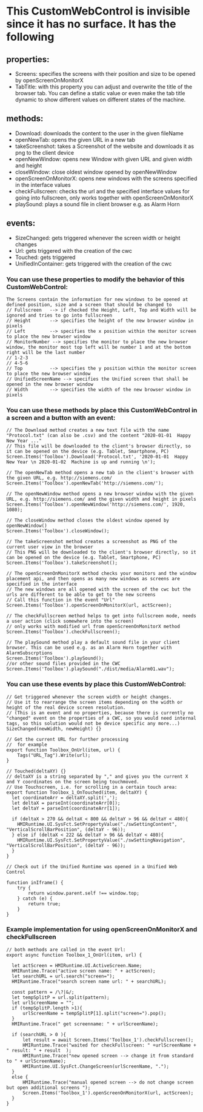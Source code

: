 # This CustomWebControl is invisible since it has no surface. It has the following 

## properties: 
- Screens: specifies the screens with their position and size to be opened by openScreenOnMonitorX
- TabTitle: with this property you can adjust and overwrite the title of the browser tab. You can define a static value or even make the tab title dynamic to show different values on different states of the machine.

## methods:
- Download: downloads the content to the user in the given fileName
- openNewTab: opens the given URL in a new tab
- takeScreenshot: takes a Screenshot of the website and downloads it as png to the client device
- openNewWindow: opens new Window with given URL and given width and height
- closeWindow: close oldest window opened by openNewWindow
- openScreenOnMonitorX: opens new windows with the screens specified in the interface values
- checkFullscreen: checks the url and the specified interface values for going into fullscreen, only works together with openScreenOnMonitorX
- playSound: plays a sound file in client browser e.g. as Alarm Horn

## events:
- SizeChanged: gets triggered whenever the screen width or height changes
- Url: gets triggered with the creation of the cwc
- Touched: gets triggered
- UnifiedInContainer: gets triggered with the creation of the cwc

### You can use these properties to modify the behavior of this CustomWebControl:

	The Screens contain the information for new windows to be opened at defined position, size and a screen that should be changed to
	// Fullscreen 	--> if checked the Height, Left, Top and Width will be ignored and tries to go into fullscreen
	// Height 		--> specifies the height of the new browser window in pixels
	// Left			--> specifies the x position within the monitor screen to place the new browser window
	// MonitorNumber --> specifies the monitor to place the new browser window, the monitor most top left will be number 1 and at the bottom right will be the last number
	// 1-2-3
	// 4-5-6
	// Top 			--> specifies the y position within the monitor screen to place the new browser window
	// UnifiedScreenName --> specifies the Unified screen that shall be opened in the new browser window
	// Width 		--> specifies the width of the new browser window in pixels

### You can use these methods by place this CustomWebControl in a screen and a button with an event:

	// The Download method creates a new text file with the name "Protocol.txt" (can also be .csv) and the content "2020-01-01  Happy New Year ..."
	// This file will be downloaded to the client's browser directly, so it can be opened on the device (e.g. Tablet, Smartphone, PC)
	Screen.Items('Toolbox').Download('Protocol.txt', '2020-01-01  Happy New Year \n 2020-01-02  Machine is up and running \n');
	
	// The openNewTab method opens a new tab in the client's browser with the given URL, e.g. http://siemens.com/
	Screen.Items('Toolbox').openNewTab('http://siemens.com/');
	
	// The openNewWindow method opens a new browser window with the given URL, e.g. http://siemens.com/ and the given width and height in pixels
	Screen.Items('Toolbox').openNewWindow('http://siemens.com/', 1920, 1080);
	
	// The closeWindow method closes the oldest window opened by openNewWindow()
	Screen.Items('Toolbox').closeWindow();
	
	// The takeScreenshot method creates a screenshot as PNG of the current user view in the browser
	// This PNG will be downloaded to the client's browser directly, so it can be opened on the device (e.g. Tablet, Smartphone, PC)
	Screen.Items('Toolbox').takeScreenshot();
	
	// The openScreenOnMonitorX method checks your monitors and the window placement api, and then opens as many new windows as screens are specified in the interface
	// The new windows are all opened with the screen of the cwc but the urls are different to be able to get to the new screens
	// Call this function in the event "Url"
	Screen.Items('Toolbox').openScreenOnMonitorX(url, actScreen);

	// The checkFullscreen method helps to get into fullscreen mode, needs a user action (click somewhere into the screen)
	// only works with modified url from openScreenOnMonitorX method
	Screen.Items('Toolbox').checkFullscreen();

	// The playSound method play a default sound file in your client browser. This can be used e.g. as an Alarm Horn together with AlarmSubscrptions
	Screen.Items('Toolbox').playSound();
	//or other sound files provided in the CWC
	Screen.Items('Toolbox').playSound("./dist/media/Alarm01.wav");

### You can use these events by place this CustomWebControl:

	// Get triggered whenever the screen width or height changes.
	// Use it to rearrange the screen items depending on the width or height of the real device screen resolution.
	// (This is an event and no properties, because there is currently no "changed" event on the properties of a CWC, so you would need internal tags, so this solution would not be device specific any more...)
	SizeChanged(newWidth, newHeight) {}

	// Get the current URL for further processing
	//	for example
	export function Toolbox_OnUrl(item, url) {
		Tags("URL_Tag").Write(url);
	}
	
	// Touched(deltaXY) {}
	// deltaXY is a string separated by "," and gives you the current X and Y coordinates on the screen being touchmoved.
	// Use Touchscreen, i.e. for scrolling in a certain touch area:
	export function Toolbox_1_OnTouched(item, deltaXY) {
	  let coordinateArr = deltaXY.split(',');
	  let deltaX = parseInt(coordinateArr[0]);
	  let deltaY = parseInt(coordinateArr[1]);
	
	  if (deltaX > 270 && deltaX < 800 && deltaY > 96 && deltaY < 480){
		HMIRuntime.UI.SysFct.SetPropertyValue("./swSettingContent", "VerticalScrollBarPosition", (deltaY - 96));
	  } else if (deltaX < 222 && deltaY > 96 && deltaY < 480){
		HMIRuntime.UI.SysFct.SetPropertyValue("./swSettingNavigation", "VerticalScrollBarPosition", (deltaY - 96));
	  }
	}

	// Check out if the Unified Runtime was opened in a Unified Web Control
	
	function inIframe() {
		try {
			return window.parent.self !== window.top;
		} catch (e) {
			return true;
		}
	}


### Example implementation for using openScreenOnMonitorX and checkFullscreen

	// both methods are called in the event Url:
	export async function Toolbox_1_OnUrl(item, url) {

	  let actScreen = HMIRuntime.UI.ActiveScreen.Name;
	  HMIRuntime.Trace("active screen name: " + actScreen);   
	  let searchURL = url.search("screen=");
	  HMIRuntime.Trace("search screen name url: " + searchURL);

	  const pattern = /\?|&/;
	  let tempSplitP = url.split(pattern); 
	  let urlScreenName = "";
	  if (tempSplitP.length >1){   
		  urlScreenName = tempSplitP[1].split("screen=").pop();
	  }  
	  HMIRuntime.Trace(" get screenname: " + urlScreenName); 

	  if (searchURL > 0 ){
		  let result = await Screen.Items('Toolbox_1').checkFullscreen();
		  HMIRuntime.Trace("waited for checkFullscreen: " +urlScreenName + " result: " + result  );
		  HMIRuntime.Trace("new opened screen --> change it from standard to " + urlScreenName);
		  HMIRuntime.UI.SysFct.ChangeScreen(urlScreenName, ".");
	  }
	  else {
		  HMIRuntime.Trace("manual opened screen --> do not change screen but open additional screens ");
		  Screen.Items('Toolbox_1').openScreenOnMonitorX(url, actScreen);
	  }
	}
